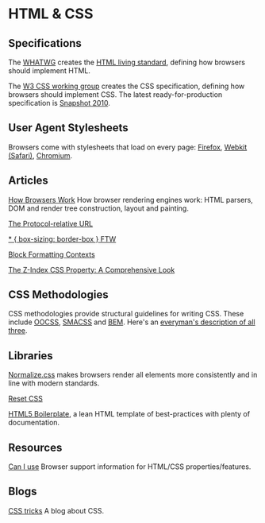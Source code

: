 HTML & CSS
=

## Specifications

The [WHATWG](http://www.whatwg.org/specs/web-apps/current-work/multipage/) creates the [HTML living standard](http://www.whatwg.org/specs/web-apps/current-work/multipage/), defining how browsers should implement HTML.

The [W3 CSS working group](http://www.w3.org/Style/CSS/members) creates the CSS specification, defining how browsers should implement CSS. The latest ready-for-production specification is [Snapshot 2010](http://www.w3.org/TR/css-2010/).

## User Agent Stylesheets

Browsers come with stylesheets that load on every page: [Firefox](http://mxr.mozilla.org/mozilla-central/source/layout/style/html.css), [Webkit (Safari)](http://trac.webkit.org/browser/trunk/Source/WebCore/css/html.css), [Chromium](https://code.google.com/p/chromium/codesearch#chromium/src/third_party/WebKit/Source/core/css/html.css).

## Articles

[How Browsers Work](http://www.html5rocks.com/en/tutorials/internals/howbrowserswork/) How browser rendering engines work: HTML parsers, DOM and render tree construction, layout and painting.

[The Protocol-relative URL](http://www.paulirish.com/2010/the-protocol-relative-url/)

[* { box-sizing: border-box } FTW](http://www.paulirish.com/2012/box-sizing-border-box-ftw/)

[Block Formatting Contexts](http://www.yuiblog.com/blog/2010/05/19/css-101-block-formatting-contexts/)

[The Z-Index CSS Property: A Comprehensive Look](http://www.smashingmagazine.com/2009/09/15/the-z-index-css-property-a-comprehensive-look/)

## CSS Methodologies

CSS methodologies provide structural guidelines for writing CSS. These include [OOCSS](http://oocss.org/), [SMACSS](http://smacss.com/) and [BEM](http://bem.info/method/definitions/). Here's an [everyman's description of all three](http://justinmarsan.com/css-methodology-and-frameworks/).

## Libraries

[Normalize.css](http://necolas.github.io/normalize.css/) makes browsers render all elements more consistently and in line with modern standards.

[Reset CSS](http://meyerweb.com/eric/tools/css/reset/)

[HTML5 Boilerplate](http://html5boilerplate.com/), a lean HTML template of best-practices with plenty of documentation.

## Resources

[Can I use](http://caniuse.com/) Browser support information for HTML/CSS properties/features.

## Blogs

[CSS tricks](http://css-tricks.com) A blog about CSS.